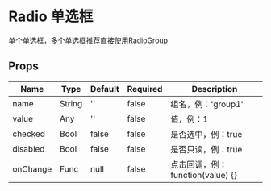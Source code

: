 # Radio 单选框

单个单选框，多个单选框推荐直接使用RadioGroup


## Props
| Name     | Type   | Default | Required | Description               |
| -------- | ------ | ------- | -------- | ------------------------- |
| name     | String | ''      | false    | 组名，例：'group1'             |
| value    | Any    | ''      | false    | 值，例：1                     |
| checked  | Bool   | false   | false    | 是否选中，例：true               |
| disabled | Bool   | false   | false    | 是否只读，例：true               |
| onChange | Func   | null    | false    | 点击回调，例：function(value) {} |
